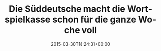 ---
retweeted: false
source: <a href="http://twitter.com" rel="nofollow">Twitter Web Client</a>
entities:
  user_mentions: []
  urls: []
  symbols: []
  media:
  - expanded_url: https://twitter.com/bascht/status/582609366471327744/photo/1
    indices:
    - '73'
    - '95'
    url: http://t.co/a2KlOcNO2e
    media_url: http://pbs.twimg.com/media/CBXYIZpWUAAjSuJ.png
    id_str: '582609365649215488'
    id: '582609365649215488'
    media_url_https: https://pbs.twimg.com/media/CBXYIZpWUAAjSuJ.png
    sizes:
      small:
        w: '579'
        h: '150'
        resize: fit
      large:
        w: '579'
        h: '150'
        resize: fit
      medium:
        w: '579'
        h: '150'
        resize: fit
      thumb:
        w: '150'
        h: '150'
        resize: crop
    type: photo
    display_url: pic.twitter.com/a2KlOcNO2e
  hashtags: []
display_text_range:
- '0'
- '95'
favorite_count: '4'
id_str: '582609366471327744'
truncated: false
retweet_count: '0'
id: '582609366471327744'
possibly_sensitive: false
created_at: Mon Mar 30 18:24:31 +0000 2015
favorited: false
full_text: Die Süddeutsche macht die Wortspielkasse schon für die ganze Woche voll.
lang: de
extended_entities:
  media:
  - expanded_url: https://twitter.com/bascht/status/582609366471327744/photo/1
    indices:
    - '73'
    - '95'
    url: http://t.co/a2KlOcNO2e
    media_url: http://pbs.twimg.com/media/CBXYIZpWUAAjSuJ.png
    id_str: '582609365649215488'
    id: '582609365649215488'
    media_url_https: https://pbs.twimg.com/media/CBXYIZpWUAAjSuJ.png
    sizes:
      small:
        w: '579'
        h: '150'
        resize: fit
      large:
        w: '579'
        h: '150'
        resize: fit
      medium:
        w: '579'
        h: '150'
        resize: fit
      thumb:
        w: '150'
        h: '150'
        resize: crop
    type: photo
    display_url: pic.twitter.com/a2KlOcNO2e
tags:
- pesos/twitter
date: '2015-03-30T18:24:31+00:00'
src: https://twitter.com/bascht/status/582609366471327744
original_url: https://twitter.com/bascht/status/582609366471327744
type: twitter_tweet
media_url: https://img.bascht.com/twitter/pbs.twimg.com/media/CBXYIZpWUAAjSuJ.png
text: Die Süddeutsche macht die Wortspielkasse schon für die ganze Woche voll.
title: Die Süddeutsche macht die Wortspielkasse schon für die ganze Woche voll

---